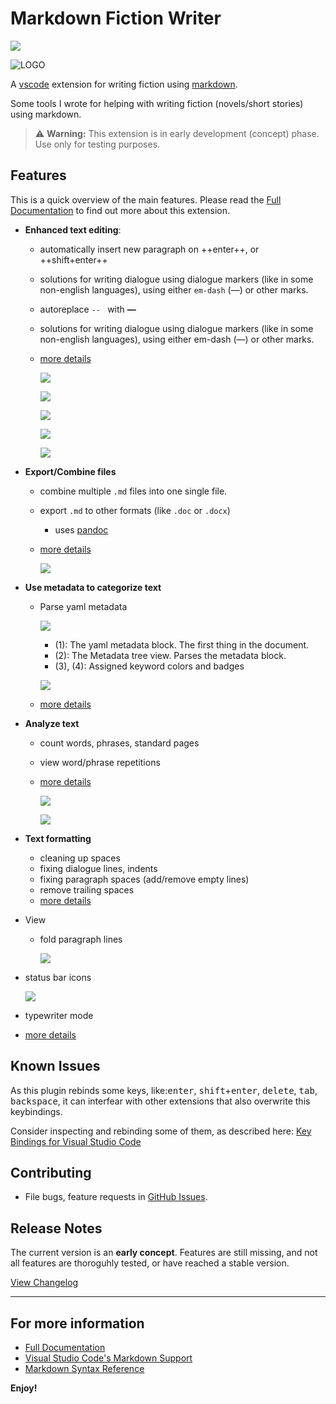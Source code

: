 # Markdown Fiction Writer <!-- omit in toc -->

[![](https://vsmarketplacebadge.apphb.com/version-short/vsc-zoctarine.markdown-fiction-writer.svg)](https://marketplace.visualstudio.com/items?itemName=vsc-zoctarine.markdown-fiction-writer)

![LOGO](https://raw.githubusercontent.com/zoctarine/vscode-fiction-writer/main/resources/fiction-writer-icon.png)

A [vscode](https://code.visualstudio.com) extension for writing fiction using [markdown](https://daringfireball.net/projects/markdown/).

Some tools I wrote for helping with writing fiction (novels/short stories) using markdown.

> ⚠ **Warning:** This extension is in early development (concept) phase. Use only for testing purposes.

## Features

This is a quick overview of the main features. Please read the [Full Documentation](https://zoctarine.github.io/vscode-fiction-writer/) to find out more about this extension.

- **Enhanced text editing**:
  - automatically insert new paragraph on ++enter++, or ++shift+enter++
  - solutions for writing dialogue using dialogue markers (like in some non-english languages), using either `em-dash` (—) or other marks.
  - autoreplace `-- ` with **—**
  - solutions for writing dialogue using dialogue markers (like in some non-english languages), using either em-dash (—) or other marks.
  
  - [more details](https://zoctarine.github.io/vscode-fiction-writer/edit/)
  
    ![](https://raw.githubusercontent.com/zoctarine/vscode-fiction-writer/gh-pages-source-material/docs/img/shift_enter_01.gif)

    ![](https://raw.githubusercontent.com/zoctarine/vscode-fiction-writer/gh-pages-source-material/docs/img/shift_enter_02.gif)

    ![](https://raw.githubusercontent.com/zoctarine/vscode-fiction-writer/gh-pages-source-material/docs/img/dlg_marker_01.gif)

    ![](https://raw.githubusercontent.com/zoctarine/vscode-fiction-writer/gh-pages-source-material/docs/img/dlg_marker_02.gif)

    ![](https://raw.githubusercontent.com/zoctarine/vscode-fiction-writer/gh-pages-source-material/docs/img/dlg_marker_03.gif)
  
- **Export/Combine files**

  - combine multiple `.md` files into one single file.

  - export `.md` to other formats (like `.doc` or `.docx`)
  
    - uses [pandoc](https://pandoc.org/installing.html)

  - [more details](https://zoctarine.github.io/vscode-fiction-writer/export/)

    ![](https://raw.githubusercontent.com/zoctarine/vscode-fiction-writer/gh-pages-source-material/docs/img/export_01.gif)

- **Use metadata to categorize text**
  
  - Parse yaml metadata

    ![](https://zoctarine.github.io/vscode-fiction-writer/img/meta_view_02.jpg)

    - (1): The yaml metadata block. The first thing in the document.
    - (2): The Metadata tree view. Parses the metadata block.
    - (3), (4): Assigned keyword colors and badges

    ![](https://raw.githubusercontent.com/zoctarine/vscode-fiction-writer/gh-pages-source-material/docs/img/meta_view_01.gif)

  - [more details](https://zoctarine.github.io/vscode-fiction-writer/metadata/)

- **Analyze text**

  - count words, phrases, standard pages
  - view word/phrase repetitions

  - [more details](https://zoctarine.github.io/vscode-fiction-writer/stats/)

    ![](https://raw.githubusercontent.com/zoctarine/vscode-fiction-writer/gh-pages-source-material/docs/img/freq_01.gif)

    ![](https://raw.githubusercontent.com/zoctarine/vscode-fiction-writer/gh-pages-source-material/docs/img/stats_01.gif)

- **Text formatting**
  - cleaning up spaces
  - fixing dialogue lines, indents
  - fixing paragraph spaces (add/remove empty lines)
  - remove trailing spaces
  - [more details](https://zoctarine.github.io/vscode-fiction-writer/format/)

- View
  
  - fold paragraph lines

    ![](https://raw.githubusercontent.com/zoctarine/vscode-fiction-writer/gh-pages-source-material/docs/img/folding_01.gif)
    
 - status bar icons

    ![](https://raw.githubusercontent.com/zoctarine/vscode-fiction-writer/gh-pages-source-material/docs/img/statusbar_01.gif)

- typewriter mode

- [more details](https://zoctarine.github.io/vscode-fiction-writer/view/)

## Known Issues

As this plugin rebinds some keys, like:<kbd>enter</kbd>, <kbd>shift</kbd>+<kbd>enter</kbd>, <kbd>delete</kbd>, <kbd>tab</kbd>, <kbd>backspace</kbd>, it can interfear with other extensions that also overwrite this keybindings.

Consider inspecting and rebinding some of them, as described here: [Key Bindings for Visual Studio Code](https://code.visualstudio.com/docs/getstarted/keybindings)

## Contributing

- File bugs, feature requests in [GitHub Issues](https://github.com/zoctarine/vscode-fiction-writer/issues).

## Release Notes

The current version is an **early concept**. Features are still missing, and not all features are thoroguhly tested, or have reached a stable version.

[View Changelog](https://zoctarine.github.io/vscode-fiction-writer/changelog/)

-----------------------------------------------------------------------------------------------------------

## For more information

* [Full Documentation](https://zoctarine.github.io/vscode-fiction-writer/)
* [Visual Studio Code's Markdown Support](http://code.visualstudio.com/docs/languages/markdown)
* [Markdown Syntax Reference](https://help.github.com/articles/markdown-basics/)

**Enjoy!**


